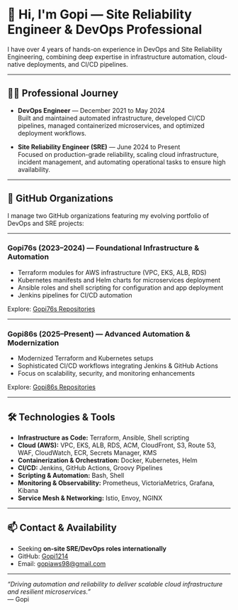 # 👋 Hi, I'm Gopi — Site Reliability Engineer & DevOps Professional

I have over 4 years of hands-on experience in DevOps and Site Reliability Engineering, combining deep expertise in infrastructure automation, cloud-native deployments, and CI/CD pipelines.

---

## 👨‍💼 Professional Journey

- **DevOps Engineer** — December 2021 to May 2024  
  Built and maintained automated infrastructure, developed CI/CD pipelines, managed containerized microservices, and optimized deployment workflows.

- **Site Reliability Engineer (SRE)** — June 2024 to Present  
  Focused on production-grade reliability, scaling cloud infrastructure, incident management, and automating operational tasks to ensure high availability.

---

## 🚀 GitHub Organizations

I manage two GitHub organizations featuring my evolving portfolio of DevOps and SRE projects:

---

### Gopi76s (2023–2024) — Foundational Infrastructure & Automation

- Terraform modules for AWS infrastructure (VPC, EKS, ALB, RDS)  
- Kubernetes manifests and Helm charts for microservices deployment  
- Ansible roles and shell scripting for configuration and app deployment  
- Jenkins pipelines for CI/CD automation

Explore: [Gopi76s Repositories](https://github.com/orgs/Gopi76s/repositories)

---

### Gopi86s (2025–Present) — Advanced Automation & Modernization

- Modernized Terraform and Kubernetes setups  
- Sophisticated CI/CD workflows integrating Jenkins & GitHub Actions  
- Focus on scalability, security, and monitoring enhancements

Explore: [Gopi86s Repositories](https://github.com/orgs/Gopi86s/repositories)

---

## 🛠 Technologies & Tools

- **Infrastructure as Code:** Terraform, Ansible, Shell scripting  
- **Cloud (AWS):** VPC, EKS, ALB, RDS, ACM, CloudFront, S3, Route 53, WAF, CloudWatch, ECR, Secrets Manager, KMS  
- **Containerization & Orchestration:** Docker, Kubernetes, Helm  
- **CI/CD:** Jenkins, GitHub Actions, Groovy Pipelines  
- **Scripting & Automation:** Bash, Shell  
- **Monitoring & Observability:** Prometheus, VictoriaMetrics, Grafana, Kibana  
- **Service Mesh & Networking:** Istio, Envoy, NGINX

---

## 📫 Contact & Availability

- Seeking **on-site SRE/DevOps roles internationally**  
- GitHub: [Gopi1214](https://github.com/Gopi1214)  
- Email: gopiaws98@gmail.com

---

*“Driving automation and reliability to deliver scalable cloud infrastructure and resilient microservices.”*  
— Gopi
